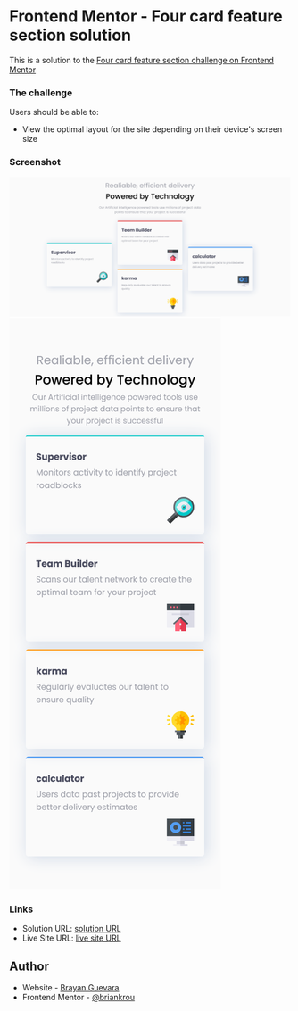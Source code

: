 # Frontend Mentor - Four card feature section solution

This is a solution to the [Four card feature section challenge on Frontend Mentor](https://www.frontendmentor.io/challenges/four-card-feature-section-weK1eFYK)

### The challenge

Users should be able to:

- View the optimal layout for the site depending on their device's screen size

### Screenshot

![desktop](./screenshot.png)
![mobile](./screenshot-mobile.png)

### Links

- Solution URL: [solution URL](https://github.com/briankrou/-Frontend-Mentor--Four-card-feature-section)
- Live Site URL: [ live site URL](https://fourcardfeaturesection09.netlify.app/)

## Author

- Website - [Brayan Guevara](https://www.briankrou.com)
- Frontend Mentor - [@briankrou](https://www.frontendmentor.io/profile/briankrou)

